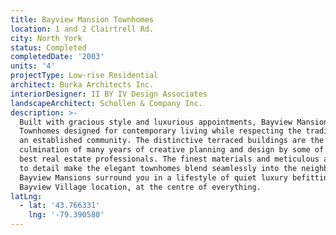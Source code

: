 ```yaml
---
title: Bayview Mansion Townhomes
location: 1 and 2 Clairtrell Rd.
city: North York
status: Completed
completedDate: '2003'
units: '4'
projectType: Low-rise Residential
architect: Burka Architects Inc.
interiorDesigner: II BY IV Design Associates
landscapeArchitect: Schollen & Company Inc.
description: >-
  Built with gracious style and luxurious appointments, Bayview Mansion
  Townhomes designed for contemporary living while respecting the traditions of
  an established community. The distinctive terraced buildings are the proud
  culmination of many years of creative planning and design by some of Canada’s
  best real estate professionals. The finest materials and meticulous attention
  to detail make the elegant townhomes blend seamlessly into the neighbourhood.
  Bayview Mansions surround you in a lifestyle of quiet luxury befitting its
  Bayview Village location, at the centre of everything.
latLng:
  - lat: '43.766331'
    lng: '-79.390580'
---
```


